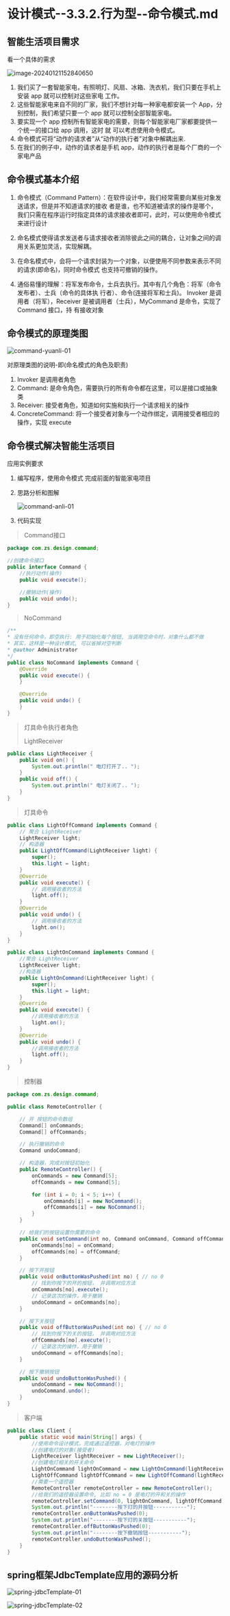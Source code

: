 # 设计模式--3.3.2.行为型--命令模式.md

## 智能生活项目需求

看一个具体的需求

![image-20240121152840650](./images/image-20240121152840650.png)

1) 我们买了一套智能家电，有照明灯、风扇、冰箱、洗衣机，我们只要在手机上安装 app 就可以控制对这些家电
   工作。
2) 这些智能家电来自不同的厂家，我们不想针对每一种家电都安装一个 App，分别控制，我们希望只要一个 app
   就可以控制全部智能家电。
3) 要实现一个 app 控制所有智能家电的需要，则每个智能家电厂家都要提供一个统一的接口给 app 调用，这时 就
   可以考虑使用命令模式。
4) 命令模式可将“动作的请求者”从“动作的执行者”对象中解耦出来.
5) 在我们的例子中，动作的请求者是手机 app，动作的执行者是每个厂商的一个家电产品

## 命令模式基本介绍

1) 命令模式（Command Pattern）：在软件设计中，我们经常需要向某些对象发送请求，但是并不知道请求的接收
   者是谁，也不知道被请求的操作是哪个，
   我们只需在程序运行时指定具体的请求接收者即可，此时，可以使用命令模式来进行设计
2) 命名模式使得请求发送者与请求接收者消除彼此之间的耦合，让对象之间的调用关系更加灵活，实现解耦。
3) 在命名模式中，会将一个请求封装为一个对象，以便使用不同参数来表示不同的请求(即命名)，同时命令模式
   也支持可撤销的操作。

4) 通俗易懂的理解：将军发布命令，士兵去执行。其中有几个角色：将军（命令发布者）、士兵（命令的具体执
   行者）、命令(连接将军和士兵)。
   Invoker 是调用者（将军），Receiver 是被调用者（士兵），MyCommand 是命令，实现了 Command 接口，持
   有接收对象

## 命令模式的原理类图

![command-yuanli-01](./images/command-yuanli-01.png)

对原理类图的说明-即(命名模式的角色及职责)

1) Invoker 是调用者角色
2) Command: 是命令角色，需要执行的所有命令都在这里，可以是接口或抽象类
3) Receiver: 接受者角色，知道如何实施和执行一个请求相关的操作
4) ConcreteCommand: 将一个接受者对象与一个动作绑定，调用接受者相应的操作，实现 execute

## 命令模式解决智能生活项目

应用实例要求

1. 编写程序，使用命令模式 完成前面的智能家电项目

2. 思路分析和图解

   ![command-anli-01](./images/command-anli-01.png)

3. 代码实现

> Command接口

```java
package com.zs.design.command;

//创建命令接口
public interface Command {
    //执行动作(操作)
    public void execute();

    //撤销动作(操作)
    public void undo();
}

```



> NoCommand

```java
/**
* 没有任何命令，即空执行: 用于初始化每个按钮, 当调用空命令时，对象什么都不做
* 其实，这样是一种设计模式, 可以省掉对空判断
* @author Administrator
*/
public class NoCommand implements Command {
    @Override
    public void execute() {
    }

    @Override
    public void undo() {
    }
}
```



> 灯具命令执行者角色
>
> LightReceiver

```java
public class LightReceiver {
    public void on() {
        System.out.println(" 电灯打开了.. ");
    }
    public void off() {
        System.out.println(" 电灯关闭了.. ");
    }
}
```

> 灯具命令

```java
public class LightOffCommand implements Command {
    // 聚合 LightReceiver
    LightReceiver light;
    // 构造器
    public LightOffCommand(LightReceiver light) {
        super();
        this.light = light;
    }
    @Override
    public void execute() {
        // 调用接收者的方法
        light.off();
    }
    @Override
    public void undo() {
        // 调用接收者的方法
        light.on();
    }
}
```

```java
public class LightOnCommand implements Command {
    //聚合 LightReceiver
    LightReceiver light;
    //构造器
    public LightOnCommand(LightReceiver light) {
        super();
        this.light = light;
    }
    @Override
    public void execute() {
        //调用接收者的方法
        light.on();
    }
    @Override
    public void undo() {
        //调用接收者的方法
        light.off();
    }
}
```



> 控制器

```java
package com.zs.design.command;

public class RemoteController {

    // 开 按钮的命令数组
    Command[] onCommands;
    Command[] offCommands;

    // 执行撤销的命令
    Command undoCommand;

    // 构造器，完成对按钮初始化
    public RemoteController() {
        onCommands = new Command[5];
        offCommands = new Command[5];

        for (int i = 0; i < 5; i++) {
            onCommands[i] = new NoCommand();
            offCommands[i] = new NoCommand();
        }
    }

    // 给我们的按钮设置你需要的命令
    public void setCommand(int no, Command onCommand, Command offCommand) {
        onCommands[no] = onCommand;
        offCommands[no] = offCommand;
    }

    // 按下开按钮
    public void onButtonWasPushed(int no) { // no 0
        // 找到你按下的开的按钮， 并调用对应方法
        onCommands[no].execute();
        // 记录这次的操作，用于撤销
        undoCommand = onCommands[no];
    }

    // 按下关按钮
    public void offButtonWasPushed(int no) { // no 0
        // 找到你按下的关的按钮， 并调用对应方法
        offCommands[no].execute();
        // 记录这次的操作，用于撤销
        undoCommand = offCommands[no];
    }

    // 按下撤销按钮
    public void undoButtonWasPushed() {
        undoCommand = new NoCommand();
        undoCommand.undo();
    }
}
```



> 客户端

```java
public class Client {
    public static void main(String[] args) {
        //使用命令设计模式，完成通过遥控器，对电灯的操作
        //创建电灯的对象(接受者)
        LightReceiver lightReceiver = new LightReceiver();
        //创建电灯相关的开关命令
        LightOnCommand lightOnCommand = new LightOnCommand(lightReceiver);
        LightOffCommand lightOffCommand = new LightOffCommand(lightReceiver);
        //需要一个遥控器
        RemoteController remoteController = new RemoteController();
        //给我们的遥控器设置命令, 比如 no = 0 是电灯的开和关的操作
        remoteController.setCommand(0, lightOnCommand, lightOffCommand);
        System.out.println("--------按下灯的开按钮-----------");
        remoteController.onButtonWasPushed(0);
        System.out.println("--------按下灯的关按钮-----------");
        remoteController.offButtonWasPushed(0);
        System.out.println("--------按下撤销按钮-----------");
        remoteController.undoButtonWasPushed();
    }
}
```

## spring框架JdbcTemplate应用的源码分析

![spring-jdbcTemplate-01](./images/spring-jdbcTemplate-01.png)



![spring-jdbcTemplate-02](./images/spring-jdbcTemplate-02.png)































